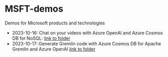 # MSFT-demos
Demos for Microsoft products and technologies

- 2023-10-16: Chat on your videos with Azure OpenAI and Azure Cosmos DB for NoSQL: [link to folder](chat-on-video)
- 2023-10-17: Generate Gremlin code with Azure Cosmos DB for Apache Gremlin and Azure OpenAI [link to folder](generate-gremlin-code)
